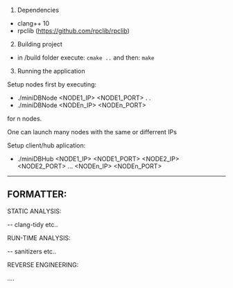 1. Dependencies

- clang++ 10 
- rpclib (https://github.com/rpclib/rpclib)

2. Building project

- in /build folder execute: 
`cmake ..`
and then:
`make`


3. Running the application

Setup nodes first by executing:

- ./miniDBNode <NODE1_IP> <NODE1_PORT>
.
.
- ./miniDBNode <NODEn_IP> <NODEn_PORT>

for n nodes.

One can launch many nodes with the same or differrent IPs

Setup client/hub aplication:

- ./miniDBHub <NODE1_IP> <NODE1_PORT> <NODE2_IP> <NODE2_PORT> ... <NODEn_IP> <NODEn_PORT>


---------------------------------------------------


FORMATTER:
--


STATIC ANALYSIS:

-- clang-tidy etc..


RUN-TIME ANALYSIS:

-- sanitizers etc..

REVERSE ENGINEERING:

....
